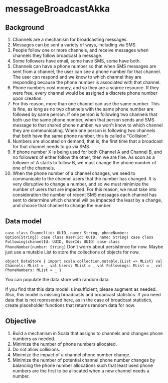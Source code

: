 # messageBroadcastAkka
## Background
1.	Channels are a mechanism for broadcasting messages.
2.	Messages can be sent a variety of ways, including via SMS.
3.	People follow one or more channels, and receive messages when channels they follow broadcast a message.
4.	Some followers have email, some have SMS, some have both.
5.	Channels can have a phone number so that when SMS messages are sent from a channel, the user can see a phone number for that channel. The user can respond and we know to which channel they are responding because the phone number is associated with that channel.
6.	Phone numbers cost money, and so they are a scarce resource. If they were free, every channel would be assigned a discrete phone number upon creation.
7.	For this reason, more than one channel can use the same number. This is fine, as long as no two channels with the same phone number are followed by same person. If one person is following two channels that both use the same phone number, when that person sends and SMS message to that shared phone number, we won't know to which channel they are communicating. When one person is following two channels that both have the same phone number, this is called a "Collision".
8.	Numbers are allocated on demand, that is, the first time that a broadcast for that channel needs to go via SMS.
9.	If phone number X is being used for both Channel A and Channel B, and no followers of either follow the other, then we are fine. As soon as a follower of A starts to follow B, we must change the phone number of one of the channels.
10.	When the phone number of a channel changes, we need to communicate to the channel users that the number has changed. It is very disruptive to change a number, and so we must minimize the number of users that are impacted. For this reason, we must take into consideration the number of recent SMS messages each channel has sent to determine which channel will be impacted the least by a change, and choose that channel to change the number.

## Data model
`case class Channel(id: UUID, name: String, phoneNumber: Option[String])
case class User(id: UUID, name: String)
case class Following(channelId: UUID, UserId: UUID)
case class PhoneNumber(number: String)`
Don’t worry about persistence for now. Maybe just use a mutable List to store the collections of objects for now.

`object DataStore {
	import scala.collection.mutable.{List => MList}
	val Channels: MList = _
	val Users: MList = _
	val Followings: MList = _
	val PhoneNumbers: MList = _
}`

You can populate the data store with random data.

If you find that this data model is insufficient, please augment as needed. Also, this model is missing broadcasts and broadcast statistics. If you need data that is not represented here, as in the case of broadcast statistics, create placeholder functions that returns random data for now.

## Objective
1.	Build a mechanism in Scala that assigns to channels and changes phone numbers as needed.
2.	Minimize the number of phone numbers allocated.
3.	Do not allow collisions.
4.	Minimize the impact of a channel phone number change.
5.	Minimize the number of potential channel phone number changes by balancing the phone number allocations such that least used phone numbers are the first to be allocated when a new channel needs a number.
